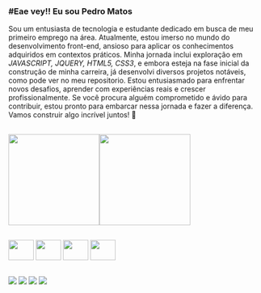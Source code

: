 ### #Eae vey!! Eu sou Pedro Matos 

Sou um entusiasta de tecnologia e estudante dedicado em busca de meu primeiro emprego na área. Atualmente, estou imerso no mundo do desenvolvimento front-end, ansioso para aplicar os conhecimentos adquiridos em contextos práticos. Minha jornada inclui exploração em *JAVASCRIPT, JQUERY, HTML5, CSS3*, e embora esteja na fase inicial da construção de minha carreira, já desenvolvi diversos projetos notáveis, como pode ver no meu repositorio. Estou entusiasmado para enfrentar novos desafios, aprender com experiências reais e crescer profissionalmente. Se você procura alguém comprometido e ávido para contribuir, estou pronto para embarcar nessa jornada e fazer a diferença. Vamos construir algo incrível juntos! 🚀

##


<!-- ### Aqui estão as estatisticas dos meus estudos e projetos que desenvolvo -->
<div>
 <img  height="180em" src="https://github-readme-stats.vercel.app/api?username=pedrodabahia&theme=shadow_green&show_icons=true"><img height="180em" src="https://github-readme-stats.vercel.app/api/top-langs/?username=pedrodabahia&layout=compact&theme=shadow_green">
</div> 

##

<div>
  <img width="50" height="40" src="https://cdn.jsdelivr.net/gh/devicons/devicon/icons/javascript/javascript-original.svg">
  <img width="50" height="40" src="https://cdn.jsdelivr.net/gh/devicons/devicon/icons/jquery/jquery-original-wordmark.svg">
  <img width="50" height="40" src="https://cdn.jsdelivr.net/gh/devicons/devicon/icons/html5/html5-original.svg">
  <img width="50" height="40" src="https://cdn.jsdelivr.net/gh/devicons/devicon/icons/css3/css3-original.svg">
</div>

##

<div>
 <a><img src="https://img.shields.io/badge/GitHub-100000?style=for-the-badge&logo=github&logoColor=white"></a>
 <a><img src="https://img.shields.io/badge/LinkedIn-0077B5?style=for-the-badge&logo=linkedin&logoColor=white"></a>
 <a><img src="https://img.shields.io/badge/Instagram-E4405F?style=for-the-badge&logo=instagram&logoColor=white"></a>
 <a><img src="https://img.shields.io/badge/Discord-7289DA?style=for-the-badge&logo=discord&logoColor=white"></a>
</div>
